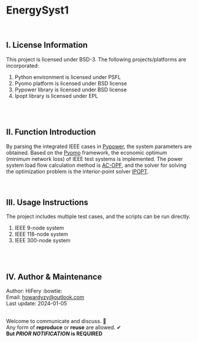 # **EnergySyst1** 
<br>

## I. License Information

This project is licensed under BSD-3. The following projects/platforms are incorporated:
1. Python environment is licensed under PSFL<br>
2. Pyomo platform is licensed under BSD license <br>
3. Pypower library is licensed under BSD license <br>
4. Ipopt library is licensed under EPL <br>
<br>
<br>


## II. Function Introduction

By parsing the integrated IEEE cases in [Pypower](https://github.com/rwl/PYPOWER/tree/master), the system parameters are obtained. Based on the [Pyomo](https://www.pyomo.org/documentation) framework, the economic optimum (minimum network loss) of IEEE test systems is implemented. The power system load flow calculation method is [AC-OPF](https://www.youtube.com/watch?v=5MwNL2SuEaI&t=1238s&ab_channel=GurobiOptimization), and the solver for solving the optimization problem is the interior-point solver [IPOPT](https://pypi.org/project/ipopt/).<br>
<br>
<br>

## III. Usage Instructions

The project includes multiple test cases, and the scripts can be run directly.
1. IEEE 9-node system<br>
2. IEEE 118-node system<br>
3. IEEE 300-node system<br>
<br>
<br>

## IV. Author & Maintenance
  
Author: HiFery    :bowtie:  <br>
Email: howardyzy@outlook.com <br>
Last update: 2024-01-05
<br>
<br>

Welcome to communicate and discuss. :clap: <br> 
Any form of **reproduce**  or **reuse**  are allowed. ✔ <br>
**But _PRIOR NOTIFICATION_ is REQUIRED**
